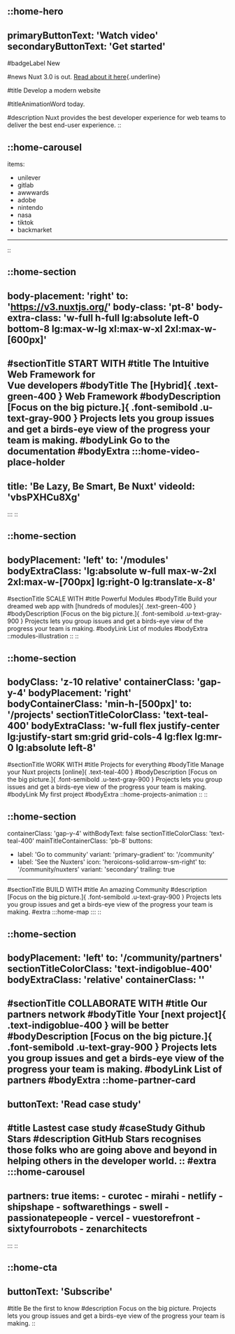 ::home-hero
---
primaryButtonText: 'Watch video'
secondaryButtonText: 'Get started'
---

#badgeLabel
New

#news
Nuxt 3.0 is out. [Read about it here](https://v3.nuxtjs.org/){.underline}

#title
Develop a modern website

#titleAnimationWord
today.

#description
Nuxt provides the best developer experience for web teams to deliver the best end-user experience.
::

::home-carousel
---
items:
  - unilever
  - gitlab
  - awwwards
  - adobe
  - nintendo
  - nasa
  - tiktok
  - backmarket
---
::

::home-section
---
body-placement: 'right'
to: 'https://v3.nuxtjs.org/'
body-class: 'pt-8'
body-extra-class: 'w-full h-full lg:absolute left-0 bottom-8 lg:max-w-lg xl:max-w-xl 2xl:max-w-[600px]'
---
#sectionTitle
START WITH
#title
<span id="smooth">The Intuitive Web Framework for</br> Vue developers</span>
#bodyTitle
The [Hybrid]{ .text-green-400 } Web Framework
#bodyDescription
[Focus on the big picture.]{ .font-semibold .u-text-gray-900 } Projects lets you group issues and get a birds-eye view of the progress your team is making.
#bodyLink
Go to the documentation
#bodyExtra
  :::home-video-place-holder
  ---
  title: 'Be Lazy, Be Smart, Be Nuxt'
  videoId: 'vbsPXHCu8Xg'
  ---
  :::
::

::home-section
---
bodyPlacement: 'left'
to: '/modules'
bodyExtraClass: 'lg:absolute w-full max-w-2xl 2xl:max-w-[700px] lg:right-0 lg:translate-x-8'
---
#sectionTitle
SCALE WITH
#title
Powerful Modules
#bodyTitle
Build your dreamed web app with [hundreds of modules]{ .text-green-400 }
#bodyDescription
[Focus on the big picture.]{ .font-semibold .u-text-gray-900 } Projects lets you group issues and get a birds-eye view of the progress your team is making.
#bodyLink
List of modules
#bodyExtra
  ::modules-illustration
  ::
::

::home-section
---
bodyClass: 'z-10 relative'
containerClass: 'gap-y-4'
bodyPlacement: 'right'
bodyContainerClass: 'min-h-[500px]'
to: '/projects'
sectionTitleColorClass: 'text-teal-400'
bodyExtraClass: 'w-full flex justify-center lg:justify-start sm:grid grid-cols-4 lg:flex lg:mr-0 lg:absolute left-8'
---
#sectionTitle
WORK WITH
#title
Projects for everything
#bodyTitle
Manage your Nuxt projects [online]{ .text-teal-400 }
#bodyDescription
[Focus on the big picture.]{ .font-semibold .u-text-gray-900 } Projects lets you group issues and get a birds-eye view of the progress your team is making.
#bodyLink
My first project
#bodyExtra
  ::home-projects-animation
  ::
::

::home-section
---
containerClass: 'gap-y-4'
withBodyText: false
sectionTitleColorClass: 'text-teal-400'
mainTitleContainerClass: 'pb-8'
buttons:
  - label: 'Go to community'
    variant: 'primary-gradient'
    to: '/community'
  - label: 'See the Nuxters'
    icon: 'heroicons-solid:arrow-sm-right'
    to: '/community/nuxters'
    variant: 'secondary'
    trailing: true
---
#sectionTitle
BUILD WITH
#title
An amazing Community
#description
[Focus on the big picture.]{ .font-semibold .u-text-gray-900 } Projects lets you group issues and get a birds-eye view of the progress your team is making.
#extra
  :::home-map
  :::
::

::home-section
---
bodyPlacement: 'left'
to: '/community/partners'
sectionTitleColorClass: 'text-indigoblue-400'
bodyExtraClass: 'relative'
containerClass: ''
---
#sectionTitle
COLLABORATE WITH
#title
Our partners network
#bodyTitle
Your [next project]{ .text-indigoblue-400 } will be better
#bodyDescription
[Focus on the big picture.]{ .font-semibold .u-text-gray-900 } Projects lets you group issues and get a birds-eye view of the progress your team is making.
#bodyLink
List of partners
#bodyExtra
::home-partner-card
---
buttonText: 'Read case study'
---
#title
Lastest case study
#caseStudy
Github Stars
#description
GitHub Stars recognises those folks who are going above and beyond in helping others in the developer world.
::
#extra
  :::home-carousel
  ---
  partners: true
  items:
    - curotec
    - mirahi
    - netlify
    - shipshape
    - softwarethings
    - swell
    - passionatepeople
    - vercel
    - vuestorefront
    - sixtyfourrobots
    - zenarchitects
  ---
  :::
::

::home-cta
---
buttonText: 'Subscribe'
---
#title
Be the first to know
#description
Focus on the big picture. Projects lets you group issues and get a birds-eye view of the progress your team is making.
::
